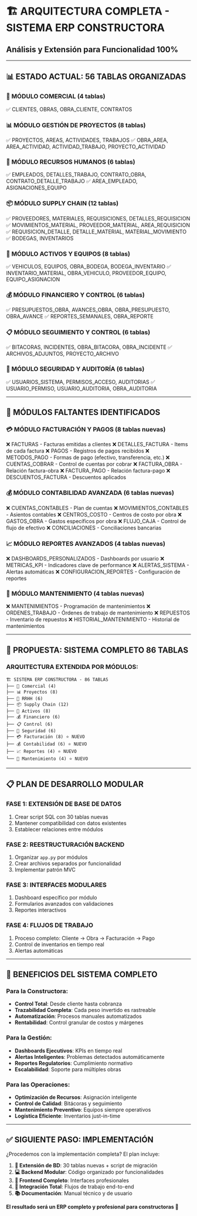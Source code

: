 # 🏗️ ARQUITECTURA COMPLETA - SISTEMA ERP CONSTRUCTORA
## Análisis y Extensión para Funcionalidad 100%

---

## 📊 **ESTADO ACTUAL: 56 TABLAS ORGANIZADAS**

### **🏢 MÓDULO COMERCIAL (4 tablas)**
✅ CLIENTES, OBRAS, OBRA_CLIENTE, CONTRATOS

### **📊 MÓDULO GESTIÓN DE PROYECTOS (8 tablas)**  
✅ PROYECTOS, AREAS, ACTIVIDADES, TRABAJOS
✅ OBRA_AREA, AREA_ACTIVIDAD, ACTIVIDAD_TRABAJO, PROYECTO_ACTIVIDAD

### **👥 MÓDULO RECURSOS HUMANOS (6 tablas)**
✅ EMPLEADOS, DETALLES_TRABAJO, CONTRATO_OBRA, CONTRATO_DETALLE_TRABAJO
✅ AREA_EMPLEADO, ASIGNACIONES_EQUIPO

### **📦 MÓDULO SUPPLY CHAIN (12 tablas)**
✅ PROVEEDORES, MATERIALES, REQUISICIONES, DETALLES_REQUISICION
✅ MOVIMIENTOS_MATERIAL, PROVEEDOR_MATERIAL, AREA_REQUISICION
✅ REQUISICION_DETALLE, DETALLE_MATERIAL, MATERIAL_MOVIMIENTO
✅ BODEGAS, INVENTARIOS

### **🚛 MÓDULO ACTIVOS Y EQUIPOS (8 tablas)**
✅ VEHICULOS, EQUIPOS, OBRA_BODEGA, BODEGA_INVENTARIO
✅ INVENTARIO_MATERIAL, OBRA_VEHICULO, PROVEEDOR_EQUIPO, EQUIPO_ASIGNACION

### **💰 MÓDULO FINANCIERO Y CONTROL (6 tablas)**
✅ PRESUPUESTOS_OBRA, AVANCES_OBRA, OBRA_PRESUPUESTO, OBRA_AVANCE
✅ REPORTES_SEMANALES, OBRA_REPORTE

### **📋 MÓDULO SEGUIMIENTO Y CONTROL (6 tablas)**
✅ BITACORAS, INCIDENTES, OBRA_BITACORA, OBRA_INCIDENTE
✅ ARCHIVOS_ADJUNTOS, PROYECTO_ARCHIVO

### **🔐 MÓDULO SEGURIDAD Y AUDITORÍA (6 tablas)**
✅ USUARIOS_SISTEMA, PERMISOS_ACCESO, AUDITORIAS
✅ USUARIO_PERMISO, USUARIO_AUDITORIA, OBRA_AUDITORIA

---

## 🚨 **MÓDULOS FALTANTES IDENTIFICADOS**

### **💳 MÓDULO FACTURACIÓN Y PAGOS (8 tablas nuevas)**
❌ FACTURAS - Facturas emitidas a clientes
❌ DETALLES_FACTURA - Items de cada factura
❌ PAGOS - Registros de pagos recibidos
❌ METODOS_PAGO - Formas de pago (efectivo, transferencia, etc.)
❌ CUENTAS_COBRAR - Control de cuentas por cobrar
❌ FACTURA_OBRA - Relación factura-obra
❌ FACTURA_PAGO - Relación factura-pago
❌ DESCUENTOS_FACTURA - Descuentos aplicados

### **💰 MÓDULO CONTABILIDAD AVANZADA (6 tablas nuevas)**
❌ CUENTAS_CONTABLES - Plan de cuentas
❌ MOVIMIENTOS_CONTABLES - Asientos contables
❌ CENTROS_COSTO - Centros de costo por obra
❌ GASTOS_OBRA - Gastos específicos por obra
❌ FLUJO_CAJA - Control de flujo de efectivo
❌ CONCILIACIONES - Conciliaciones bancarias

### **📈 MÓDULO REPORTES AVANZADOS (4 tablas nuevas)**
❌ DASHBOARDS_PERSONALIZADOS - Dashboards por usuario
❌ METRICAS_KPI - Indicadores clave de performance
❌ ALERTAS_SISTEMA - Alertas automáticas
❌ CONFIGURACION_REPORTES - Configuración de reportes

### **🔧 MÓDULO MANTENIMIENTO (4 tablas nuevas)**
❌ MANTENIMIENTOS - Programación de mantenimientos
❌ ORDENES_TRABAJO - Órdenes de trabajo de mantenimiento
❌ REPUESTOS - Inventario de repuestos
❌ HISTORIAL_MANTENIMIENTO - Historial de mantenimientos

---

## 🎯 **PROPUESTA: SISTEMA COMPLETO 86 TABLAS**

### **ARQUITECTURA EXTENDIDA POR MÓDULOS:**

```
🏗️ SISTEMA ERP CONSTRUCTORA - 86 TABLAS
├── 🏢 Comercial (4)
├── 📊 Proyectos (8)  
├── 👥 RRHH (6)
├── 📦 Supply Chain (12)
├── 🚛 Activos (8)
├── 💰 Financiero (6)
├── 📋 Control (6)
├── 🔐 Seguridad (6)
├── 💳 Facturación (8) ⭐ NUEVO
├── 💰 Contabilidad (6) ⭐ NUEVO
├── 📈 Reportes (4) ⭐ NUEVO
└── 🔧 Mantenimiento (4) ⭐ NUEVO
```

---

## 📋 **PLAN DE DESARROLLO MODULAR**

### **FASE 1: EXTENSIÓN DE BASE DE DATOS**
1. Crear script SQL con 30 tablas nuevas
2. Mantener compatibilidad con datos existentes
3. Establecer relaciones entre módulos

### **FASE 2: REESTRUCTURACIÓN BACKEND**
1. Organizar `app.py` por módulos
2. Crear archivos separados por funcionalidad
3. Implementar patrón MVC

### **FASE 3: INTERFACES MODULARES**
1. Dashboard específico por módulo
2. Formularios avanzados con validaciones
3. Reportes interactivos

### **FASE 4: FLUJOS DE TRABAJO**
1. Proceso completo: Cliente → Obra → Facturación → Pago
2. Control de inventarios en tiempo real
3. Alertas automáticas

---

## 🎯 **BENEFICIOS DEL SISTEMA COMPLETO**

### **Para la Constructora:**
- **Control Total**: Desde cliente hasta cobranza
- **Trazabilidad Completa**: Cada peso invertido es rastreable
- **Automatización**: Procesos manuales automatizados
- **Rentabilidad**: Control granular de costos y márgenes

### **Para la Gestión:**
- **Dashboards Ejecutivos**: KPIs en tiempo real
- **Alertas Inteligentes**: Problemas detectados automáticamente
- **Reportes Regulatorios**: Cumplimiento normativo
- **Escalabilidad**: Soporte para múltiples obras

### **Para las Operaciones:**
- **Optimización de Recursos**: Asignación inteligente
- **Control de Calidad**: Bitácoras y seguimiento
- **Mantenimiento Preventivo**: Equipos siempre operativos
- **Logística Eficiente**: Inventarios just-in-time

---

## ✅ **SIGUIENTE PASO: IMPLEMENTACIÓN**

¿Procedemos con la implementación completa? El plan incluye:

1. **🔧 Extensión de BD**: 30 tablas nuevas + script de migración
2. **💻 Backend Modular**: Código organizado por funcionalidades
3. **🎨 Frontend Completo**: Interfaces profesionales
4. **🔄 Integración Total**: Flujos de trabajo end-to-end
5. **📚 Documentación**: Manual técnico y de usuario

**El resultado será un ERP completo y profesional para constructoras 🚀**